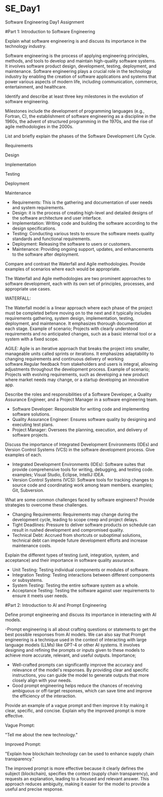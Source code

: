 # SE_Day1
Software Engineering Day1 Assignment

#Part 1: Introduction to Software Engineering

Explain what software engineering is and discuss its importance in the technology industry.

Software engineering is the process of applying engineering principles, methods, and tools to develop and maintain high-quality software systems. It involves software product design, development, testing, deployment, and maintenance. Software engineering plays a crucial role in the technology industry by enabling the creation of software applications and systems that power various aspects of modern life, including communication, commerce, entertainment, and healthcare.


Identify and describe at least three key milestones in the evolution of software engineering.

Milestones include the development of programming languages (e.g., Fortran, C), the establishment of software engineering as a discipline in the 1960s, the advent of structured programming in the 1970s, and the rise of agile methodologies in the 2000s.


List and briefly explain the phases of the Software Development Life Cycle.

Requirements

Design

Implementation

Testing

Deployment

Maintenance

  - Requirements: This is the gathering and documentation of user needs and system requirements.
  - Design: it is the process of creating high-level and detailed designs of the software architecture and user interface.
  - Implementation: Writing code and building the software according to the design specifications.
  - Testing: Conducting various tests to ensure the software meets quality standards and functional requirements.
  - Deployment: Releasing the software to users or customers.
  - Maintenance: Providing ongoing support, updates, and enhancements to the software after deployment.

Compare and contrast the Waterfall and Agile methodologies. Provide examples of scenarios where each would be appropriate.

The Waterfall and Agile methodologies are two prominent approaches to software development, each with its own set of principles, processes, and appropriate use cases. 

WATERFALL: 

The Waterfall model is a linear approach where each phase of the project must be completed before moving on to the next and it typically includes requirements gathering, system design, implementation, testing, deployment, and maintenance. It emphasizes thorough documentation at each stage.
Example of scenario; Projects with clearly understood requirements and no anticipated changes, such as a basic internal tool or a system with a fixed scope.

AGILE:
Agile is an iterative approach that breaks the project into smaller, manageable units called sprints or iterations. It emphasizes adaptability to changing requirements and continuous delivery of working software.Regular feedback from stakeholders and users is integral, allowing adjustments throughout the development process.
Example of scenario; Projects with evolving requirements, such as developing a new product where market needs may change, or a startup developing an innovative app.

Describe the roles and responsibilities of a Software Developer, a Quality Assurance Engineer, and a Project Manager in a software engineering team.

  - Software Developer: Responsible for writing code and implementing software solutions.
  - Quality Assurance Engineer: Ensures software quality by designing and executing test plans.
  - Project Manager: Oversees the planning, execution, and delivery of software projects.
 
Discuss the importance of Integrated Development Environments (IDEs) and Version Control Systems (VCS) in the software development process. Give examples of each.

 - Integrated Development Environments (IDEs): Software suites that provide comprehensive tools for writing, debugging, and testing code. examples; Visual Studio, Eclipse, IntelliJ IDEA.
 - Version Control Systems (VCS): Software tools for tracking changes to source code and coordinating work among team members. examples; Git, Subversion.
 
What are some common challenges faced by software engineers? Provide strategies to overcome these challenges.

 - Changing Requirements: Requirements may change during the development cycle, leading to scope creep and project delays.
  - Tight Deadlines: Pressure to deliver software products on schedule can result in rushed development and compromised quality.
  - Technical Debt: Accrued from shortcuts or suboptimal solutions, technical debt can impede future development efforts and increase maintenance costs.


Explain the different types of testing (unit, integration, system, and acceptance) and their importance in software quality assurance.

  - Unit Testing: Testing individual components or modules of software.
  - Integration Testing: Testing interactions between different components or subsystems.
  - System Testing: Testing the entire software system as a whole.
  - Acceptance Testing: Testing the software against user requirements to ensure it meets user needs.


#Part 2: Introduction to AI and Prompt Engineering


Define prompt engineering and discuss its importance in interacting with AI models.

-Prompt engineering is all about crafting questions or statements to get the best possible responses from AI models. We can also say that Prompt engineering is a technique used in the context of interacting with large language models (LLMs) like GPT-4 or other AI systems. It involves designing and refining the prompts or inputs given to these models to achieve more accurate, relevant, and useful outputs.
Importance; 
- Well-crafted prompts can significantly improve the accuracy and relevance of the model's responses. By providing clear and specific instructions, you can guide the model to generate outputs that more closely align with your needs.
- Good prompt engineering helps reduce the chances of receiving ambiguous or off-target responses, which can save time and improve the efficiency of the interaction.

Provide an example of a vague prompt and then improve it by making it clear, specific, and concise. Explain why the improved prompt is more effective.

Vague Prompt:

"Tell me about the new technology."

Improved Prompt:

"Explain how blockchain technology can be used to enhance supply chain transparency."

The improved prompt is more effective because it clearly defines the subject (blockchain), specifies the context (supply chain transparency), and requests an explanation, leading to a focused and relevant answer. This approach reduces ambiguity, making it easier for the model to provide a useful and precise response.
